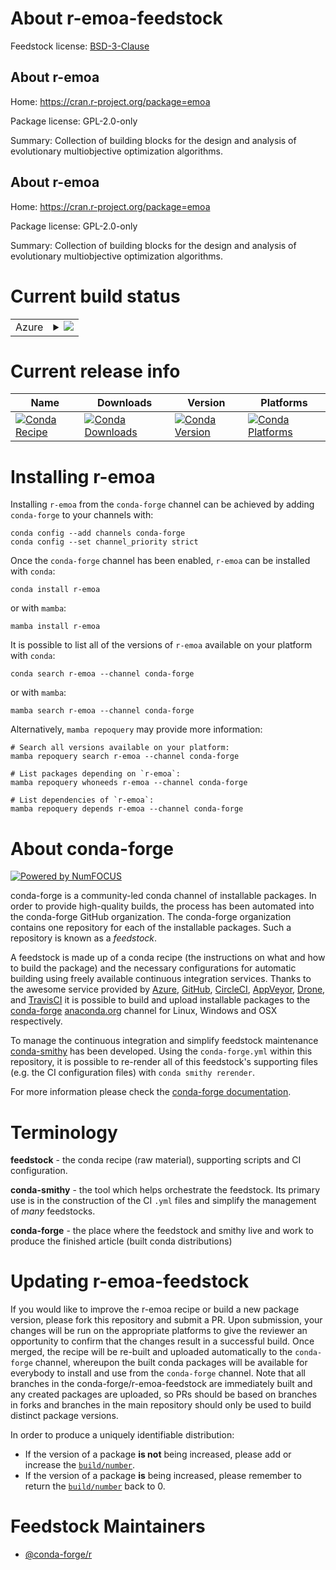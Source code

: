 About r-emoa-feedstock
======================

Feedstock license: [BSD-3-Clause](https://github.com/conda-forge/r-emoa-feedstock/blob/main/LICENSE.txt)


About r-emoa
------------

Home: https://cran.r-project.org/package=emoa

Package license: GPL-2.0-only

Summary: Collection of building blocks for the design and analysis of evolutionary multiobjective optimization algorithms.

About r-emoa
------------

Home: https://cran.r-project.org/package=emoa

Package license: GPL-2.0-only

Summary: Collection of building blocks for the design and analysis of evolutionary multiobjective optimization algorithms.

Current build status
====================


<table>
    
  <tr>
    <td>Azure</td>
    <td>
      <details>
        <summary>
          <a href="https://dev.azure.com/conda-forge/feedstock-builds/_build/latest?definitionId=19337&branchName=main">
            <img src="https://dev.azure.com/conda-forge/feedstock-builds/_apis/build/status/r-emoa-feedstock?branchName=main">
          </a>
        </summary>
        <table>
          <thead><tr><th>Variant</th><th>Status</th></tr></thead>
          <tbody><tr>
              <td>linux_64_r_base4.3</td>
              <td>
                <a href="https://dev.azure.com/conda-forge/feedstock-builds/_build/latest?definitionId=19337&branchName=main">
                  <img src="https://dev.azure.com/conda-forge/feedstock-builds/_apis/build/status/r-emoa-feedstock?branchName=main&jobName=linux&configuration=linux%20linux_64_r_base4.3" alt="variant">
                </a>
              </td>
            </tr><tr>
              <td>linux_64_r_base4.4</td>
              <td>
                <a href="https://dev.azure.com/conda-forge/feedstock-builds/_build/latest?definitionId=19337&branchName=main">
                  <img src="https://dev.azure.com/conda-forge/feedstock-builds/_apis/build/status/r-emoa-feedstock?branchName=main&jobName=linux&configuration=linux%20linux_64_r_base4.4" alt="variant">
                </a>
              </td>
            </tr><tr>
              <td>osx_64_r_base4.3</td>
              <td>
                <a href="https://dev.azure.com/conda-forge/feedstock-builds/_build/latest?definitionId=19337&branchName=main">
                  <img src="https://dev.azure.com/conda-forge/feedstock-builds/_apis/build/status/r-emoa-feedstock?branchName=main&jobName=osx&configuration=osx%20osx_64_r_base4.3" alt="variant">
                </a>
              </td>
            </tr><tr>
              <td>osx_64_r_base4.4</td>
              <td>
                <a href="https://dev.azure.com/conda-forge/feedstock-builds/_build/latest?definitionId=19337&branchName=main">
                  <img src="https://dev.azure.com/conda-forge/feedstock-builds/_apis/build/status/r-emoa-feedstock?branchName=main&jobName=osx&configuration=osx%20osx_64_r_base4.4" alt="variant">
                </a>
              </td>
            </tr><tr>
              <td>win_64_r_base4.3</td>
              <td>
                <a href="https://dev.azure.com/conda-forge/feedstock-builds/_build/latest?definitionId=19337&branchName=main">
                  <img src="https://dev.azure.com/conda-forge/feedstock-builds/_apis/build/status/r-emoa-feedstock?branchName=main&jobName=win&configuration=win%20win_64_r_base4.3" alt="variant">
                </a>
              </td>
            </tr><tr>
              <td>win_64_r_base4.4</td>
              <td>
                <a href="https://dev.azure.com/conda-forge/feedstock-builds/_build/latest?definitionId=19337&branchName=main">
                  <img src="https://dev.azure.com/conda-forge/feedstock-builds/_apis/build/status/r-emoa-feedstock?branchName=main&jobName=win&configuration=win%20win_64_r_base4.4" alt="variant">
                </a>
              </td>
            </tr>
          </tbody>
        </table>
      </details>
    </td>
  </tr>
</table>

Current release info
====================

| Name | Downloads | Version | Platforms |
| --- | --- | --- | --- |
| [![Conda Recipe](https://img.shields.io/badge/recipe-r--emoa-green.svg)](https://anaconda.org/conda-forge/r-emoa) | [![Conda Downloads](https://img.shields.io/conda/dn/conda-forge/r-emoa.svg)](https://anaconda.org/conda-forge/r-emoa) | [![Conda Version](https://img.shields.io/conda/vn/conda-forge/r-emoa.svg)](https://anaconda.org/conda-forge/r-emoa) | [![Conda Platforms](https://img.shields.io/conda/pn/conda-forge/r-emoa.svg)](https://anaconda.org/conda-forge/r-emoa) |

Installing r-emoa
=================

Installing `r-emoa` from the `conda-forge` channel can be achieved by adding `conda-forge` to your channels with:

```
conda config --add channels conda-forge
conda config --set channel_priority strict
```

Once the `conda-forge` channel has been enabled, `r-emoa` can be installed with `conda`:

```
conda install r-emoa
```

or with `mamba`:

```
mamba install r-emoa
```

It is possible to list all of the versions of `r-emoa` available on your platform with `conda`:

```
conda search r-emoa --channel conda-forge
```

or with `mamba`:

```
mamba search r-emoa --channel conda-forge
```

Alternatively, `mamba repoquery` may provide more information:

```
# Search all versions available on your platform:
mamba repoquery search r-emoa --channel conda-forge

# List packages depending on `r-emoa`:
mamba repoquery whoneeds r-emoa --channel conda-forge

# List dependencies of `r-emoa`:
mamba repoquery depends r-emoa --channel conda-forge
```


About conda-forge
=================

[![Powered by
NumFOCUS](https://img.shields.io/badge/powered%20by-NumFOCUS-orange.svg?style=flat&colorA=E1523D&colorB=007D8A)](https://numfocus.org)

conda-forge is a community-led conda channel of installable packages.
In order to provide high-quality builds, the process has been automated into the
conda-forge GitHub organization. The conda-forge organization contains one repository
for each of the installable packages. Such a repository is known as a *feedstock*.

A feedstock is made up of a conda recipe (the instructions on what and how to build
the package) and the necessary configurations for automatic building using freely
available continuous integration services. Thanks to the awesome service provided by
[Azure](https://azure.microsoft.com/en-us/services/devops/), [GitHub](https://github.com/),
[CircleCI](https://circleci.com/), [AppVeyor](https://www.appveyor.com/),
[Drone](https://cloud.drone.io/welcome), and [TravisCI](https://travis-ci.com/)
it is possible to build and upload installable packages to the
[conda-forge](https://anaconda.org/conda-forge) [anaconda.org](https://anaconda.org/)
channel for Linux, Windows and OSX respectively.

To manage the continuous integration and simplify feedstock maintenance
[conda-smithy](https://github.com/conda-forge/conda-smithy) has been developed.
Using the ``conda-forge.yml`` within this repository, it is possible to re-render all of
this feedstock's supporting files (e.g. the CI configuration files) with ``conda smithy rerender``.

For more information please check the [conda-forge documentation](https://conda-forge.org/docs/).

Terminology
===========

**feedstock** - the conda recipe (raw material), supporting scripts and CI configuration.

**conda-smithy** - the tool which helps orchestrate the feedstock.
                   Its primary use is in the construction of the CI ``.yml`` files
                   and simplify the management of *many* feedstocks.

**conda-forge** - the place where the feedstock and smithy live and work to
                  produce the finished article (built conda distributions)


Updating r-emoa-feedstock
=========================

If you would like to improve the r-emoa recipe or build a new
package version, please fork this repository and submit a PR. Upon submission,
your changes will be run on the appropriate platforms to give the reviewer an
opportunity to confirm that the changes result in a successful build. Once
merged, the recipe will be re-built and uploaded automatically to the
`conda-forge` channel, whereupon the built conda packages will be available for
everybody to install and use from the `conda-forge` channel.
Note that all branches in the conda-forge/r-emoa-feedstock are
immediately built and any created packages are uploaded, so PRs should be based
on branches in forks and branches in the main repository should only be used to
build distinct package versions.

In order to produce a uniquely identifiable distribution:
 * If the version of a package **is not** being increased, please add or increase
   the [``build/number``](https://docs.conda.io/projects/conda-build/en/latest/resources/define-metadata.html#build-number-and-string).
 * If the version of a package **is** being increased, please remember to return
   the [``build/number``](https://docs.conda.io/projects/conda-build/en/latest/resources/define-metadata.html#build-number-and-string)
   back to 0.

Feedstock Maintainers
=====================

* [@conda-forge/r](https://github.com/conda-forge/r/)

